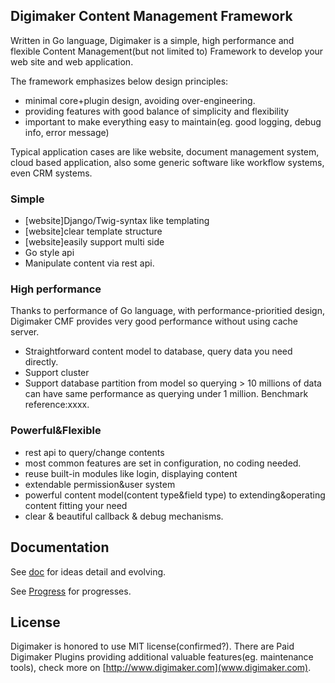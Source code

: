 Digimaker Content Management Framework
----------------
Written in Go language, Digimaker is a simple, high performance and flexible Content Management(but not limited to) Framework to develop your web site and web application.

The framework emphasizes below design principles:
- minimal core+plugin design, avoiding over-engineering.
- providing features with good balance of simplicity and flexibility
- important to make everything easy to maintain(eg. good logging, debug info, error message)

Typical application cases are like website, document management system, cloud based application, also some generic software like workflow systems, even CRM systems.

### Simple
- [website]Django/Twig-syntax like templating
- [website]clear template structure
- [website]easily support multi side
- Go style api
- Manipulate content via rest api.


### High performance
Thanks to performance of Go language, with performance-prioritied design, Digimaker CMF provides very good performance without using cache server.
- Straightforward content model to database, query data you need directly.
- Support cluster
- Support database partition from model so querying > 10 millions of data can have same performance as querying under 1 million.
Benchmark reference:xxxx.

### Powerful&Flexible
- rest api to query/change contents
- most common features are set in configuration, no coding needed.
- reuse built-in modules like login, displaying content
- extendable permission&user system
- powerful content model(content type&field type) to extending&operating content fitting your need
- clear & beautiful callback & debug mechanisms.


Documentation
--------
See [doc](dm/doc) for ideas detail and evolving.

See [Progress](dm/doc/9.Progress.md) for progresses.

License
--------
Digimaker is honored to use MIT license(confirmed?). There are Paid Digimaker Plugins providing additional valuable features(eg. maintenance tools), check more on [http://www.digimaker.com](www.digimaker.com).
